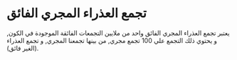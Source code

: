 # تجمع العذراء المجري الفائق

يعتبر تجمع العذراء المجري الفائق واحد من ملايين التجمعات الفائقة الموجودة في
الكون, و يحتوي ذلك التجمع علي 100 تجمع مجري, من بينها تجمعنا المجري, و تجمع
العذراء (الغير فائق).

